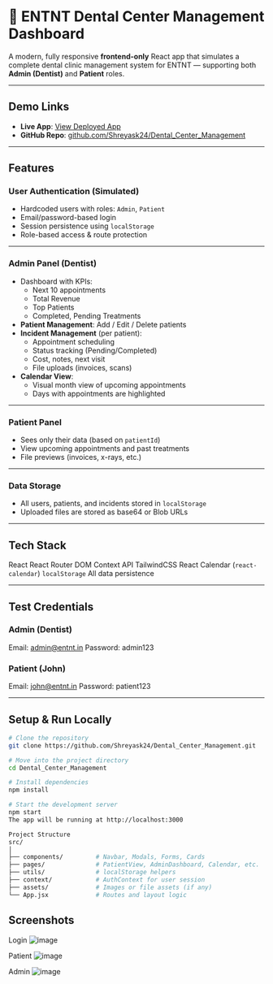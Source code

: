 # 🦷 ENTNT Dental Center Management Dashboard

A modern, fully responsive **frontend-only** React app that simulates a complete dental clinic management system for ENTNT — supporting both **Admin (Dentist)** and **Patient** roles.

---

## Demo Links

- **Live App**: [View Deployed App](https://shreyas-dental-app.netlify.app/)  
- **GitHub Repo**: [github.com/Shreyask24/Dental_Center_Management](https://github.com/Shreyask24/Dental_Center_Management)

---

## Features

### User Authentication (Simulated)
- Hardcoded users with roles: `Admin`, `Patient`
- Email/password-based login
- Session persistence using `localStorage`
- Role-based access & route protection

---

### Admin Panel (Dentist)
- Dashboard with KPIs:
  - Next 10 appointments
  - Total Revenue
  - Top Patients
  - Completed, Pending Treatments
- **Patient Management**: Add / Edit / Delete patients
- **Incident Management** (per patient):
  - Appointment scheduling
  - Status tracking (Pending/Completed)
  - Cost, notes, next visit
  - File uploads (invoices, scans)
- **Calendar View**:
  - Visual month view of upcoming appointments
  - Days with appointments are highlighted

---

### Patient Panel
- Sees only their data (based on `patientId`)
- View upcoming appointments and past treatments
- File previews (invoices, x-rays, etc.)

---

### Data Storage
- All users, patients, and incidents stored in `localStorage`
- Uploaded files are stored as base64 or Blob URLs

---

## Tech Stack

React 
React Router DOM 
Context API 
TailwindCSS 
React Calendar (`react-calendar`) 
`localStorage` All data persistence 

---

## Test Credentials

### Admin (Dentist)
Email: admin@entnt.in
Password: admin123

### Patient (John)
Email: john@entnt.in
Password: patient123

---

## Setup & Run Locally

```bash
# Clone the repository
git clone https://github.com/Shreyask24/Dental_Center_Management.git

# Move into the project directory
cd Dental_Center_Management

# Install dependencies
npm install

# Start the development server
npm start
The app will be running at http://localhost:3000

Project Structure
src/
│
├── components/         # Navbar, Modals, Forms, Cards
├── pages/              # PatientView, AdminDashboard, Calendar, etc.
├── utils/              # localStorage helpers
├── context/            # AuthContext for user session
├── assets/             # Images or file assets (if any)
└── App.jsx             # Routes and layout logic
```

## Screenshots
Login
![image](https://github.com/user-attachments/assets/06f74993-9baa-4dc9-bd00-36a0e60327c6)

Patient
![image](https://github.com/user-attachments/assets/361b6ea0-5e80-4d2e-9dc5-30194dd010f8)

Admin
![image](https://github.com/user-attachments/assets/865f9cf9-5994-4807-9a89-74fff985853b)

